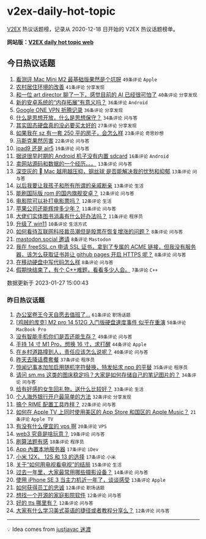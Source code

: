 # v2ex-daily-hot-topic

[V2EX](https://www.v2ex.com/) 热议话题榜，记录从 2020-12-18 日开始的 V2EX 热议话题榜单。

**网站版：[V2EX daily hot topic web](https://boojack.github.io/v2ex-daily-hot-topic-web/)**

## 今日热议话题

<!-- TODAY BEGIN -->

1. [看测评 Mac Mini M2 最基础版果然是个坑呀](https://www.v2ex.com/t/910841) `49条评论` `Apple`
1. [农村居住环境的改善](https://www.v2ex.com/t/910807) `41条评论` `分享发现`
1. [和一位 art director 聊了一下，感觉目前的 AI 已经很可怕了](https://www.v2ex.com/t/910801) `40条评论` `分享发现`
1. [新的安卓系统的“内存拓展”有意义吗？](https://www.v2ex.com/t/910834) `36条评论` `Android`
1. [Google ONE VPN 折腾记录](https://www.v2ex.com/t/910836) `36条评论` `分享发现`
1. [什么是思想开放，什么是思想保守？](https://www.v2ex.com/t/910826) `34条评论` `问与答`
1. [其实固态硬盘真的没必要买太好的](https://www.v2ex.com/t/910866) `27条评论` `分享发现`
1. [如果我在 sz 有一套 250 平的房子，会怎么样](https://www.v2ex.com/t/910854) `23条评论` `奇思妙想`
1. [马斯克果然厉害](https://www.v2ex.com/t/910857) `22条评论` `问与答`
1. [ipad9 还是 air5](https://www.v2ex.com/t/910831) `19条评论` `问与答`
1. [据说很早时期的 Android 机子没有内置 sdcard](https://www.v2ex.com/t/910882) `16条评论` `Android`
1. [卖网站源码和数据的一个经历。。。](https://www.v2ex.com/t/910884) `13条评论` `问与答`
1. [深空灰的  Mac 越用越压抑，钢丝球 是否能解决我的忧愁和抑郁](https://www.v2ex.com/t/910883) `13条评论` `问与答`
1. [以后我要让我孩子和所有所谓的亲戚断亲](https://www.v2ex.com/t/910816) `13条评论` `生活`
1. [能刷国际版 rom 的国内旗舰安卓？](https://www.v2ex.com/t/910878) `12条评论` `问与答`
1. [电影院可以补打电影票吗？](https://www.v2ex.com/t/910837) `12条评论` `生活`
1. [苹果公司还能辉煌多少年？](https://www.v2ex.com/t/910868) `11条评论` `问与答`
1. [大佬们实体图书消毒有什么好办法吗？](https://www.v2ex.com/t/910808) `11条评论` `程序员`
1. [升级了 win11](https://www.v2ex.com/t/910803) `10条评论` `生活方式`
1. [如何看待互联网科技裁员潮但是股票在恢复增涨的问题？](https://www.v2ex.com/t/910867) `8条评论` `问与答`
1. [mastodon.social 邀请](https://www.v2ex.com/t/910863) `8条评论` `Mastodon`
1. [我在 freeSSL.cn 申请 SSL 证书，拿到了专属的 ACME 链接，但我没有服务器，该怎么获取证书并让 github pages 开启 HTTPS 呢？](https://www.v2ex.com/t/910843) `8条评论` `问与答`
1. [在移动硬盘中写代码怎么样](https://www.v2ex.com/t/910828) `8条评论` `问与答`
1. [假期快结束了，有个 C++难题，看看多少人会。](https://www.v2ex.com/t/910880) `7条评论` `C++`

数据更新于 2023-01-27 15:00:43

<!-- TODAY END -->

### 昨日热议话题

<!-- YESTERDAY BEGIN -->

1. [办公室卷王今天自愿去值班了…](https://www.v2ex.com/t/910675) `61条评论` `职场话题`
1. [[鸡贼的库克] M2 pro 14 512G 入门版硬盘速度事件 似乎在重演](https://www.v2ex.com/t/910672) `58条评论` `MacBook Pro`
1. [没有智能手机你们是否还能生存？](https://www.v2ex.com/t/910690) `49条评论` `问与答`
1. [手持 14 寸 M1 Pro，想换 16 寸，求打醒](https://www.v2ex.com/t/910693) `44条评论` `Apple`
1. [在乡村道路撞到人，责任应该怎么说呢？](https://www.v2ex.com/t/910708) `40条评论` `问与答`
1. [昨天去降话费套餐](https://www.v2ex.com/t/910710) `37条评论` `程序员`
1. [惊闻记事本加加启用随机字符替换，特发帖求 npp 的平替](https://www.v2ex.com/t/910777) `35条评论` `程序员`
1. [请问 sm.ms 这类的图床稳定吗？大家是如何存储自己的笔记图片的？](https://www.v2ex.com/t/910689) `34条评论` `问与答`
1. [给有好感的女生回礼物，送什么比较好？](https://www.v2ex.com/t/910730) `33条评论` `生活`
1. [个人海外银行开户最简单的方法](https://www.v2ex.com/t/910724) `32条评论` `分享发现`
1. [搞个 RIME 配置工具咋样？](https://www.v2ex.com/t/910717) `22条评论` `问与答`
1. [如何在 Apple TV 上同时使用美区的 App Store 和国区的 Apple Music？](https://www.v2ex.com/t/910667) `21条评论` `Apple TV`
1. [有没有什么便宜的 vps 啊](https://www.v2ex.com/t/910697) `20条评论` `VPS`
1. [web3 究竟是啥玩意？](https://www.v2ex.com/t/910737) `19条评论` `问与答`
1. [刷算法题有感](https://www.v2ex.com/t/910741) `18条评论` `程序员`
1. [App 內置本地服务器](https://www.v2ex.com/t/910706) `17条评论` `iDev`
1. [小米 12X， 12S 和 13 的选择](https://www.v2ex.com/t/910685) `17条评论` `小米`
1. [关于“如何用电视看电视”的结局](https://www.v2ex.com/t/910719) `15条评论` `生活`
1. [过去一年里，大家最常用哪些摄影设备？](https://www.v2ex.com/t/910684) `14条评论` `问与答`
1. [使用 iPhone SE 3 当主力机近一年了，谈谈感受](https://www.v2ex.com/t/910722) `13条评论` `Apple`
1. [如何获得员工的忠诚](https://www.v2ex.com/t/910755) `12条评论` `职场话题`
1. [想找一个开源的家庭影院软件](https://www.v2ex.com/t/910750) `12条评论` `问与答`
1. [好的 tts 哪里有？](https://www.v2ex.com/t/910720) `12条评论` `问与答`
1. [大家有什么学习美式英语的捷径或者教程分享么？](https://www.v2ex.com/t/910665) `12条评论` `问与答`

<!-- YESTERDAY END -->

---

💡 Idea comes from [justjavac 迷渡](https://github.com/justjavac/)
